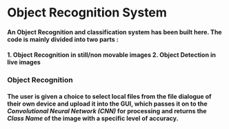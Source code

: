 # Object Recognition System
#### An Object Recognition and classification system has been built here. The code is mainly divided into two parts :

#### 1. Object Recognition in still/non movable images 2. Object Detection in live images

### Object Recognition
#### The user is given a choice to select local files from the file dialogue of their own device and upload it into the GUI, which passes it on to the *Convolutional Neural Network (CNN)* for processing and returns the *Class Name* of the image with a specific level of accuracy. 
